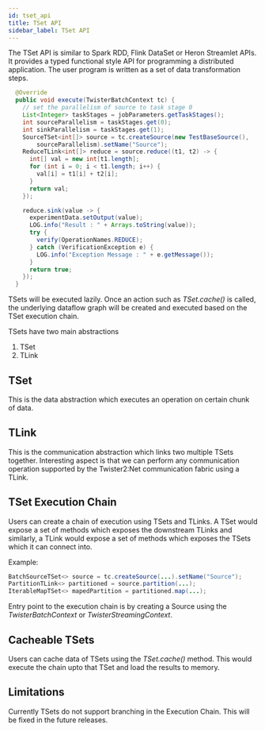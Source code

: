 ```yaml
---
id: tset_api
title: TSet API
sidebar_label: TSet API
---
```


The TSet API is similar to Spark RDD, Flink DataSet or Heron Streamlet APIs. It provides a typed 
functional style API for programming a distributed application. The user program is written as a 
set of data transformation steps. 


```java
  @Override
  public void execute(TwisterBatchContext tc) {
    // set the parallelism of source to task stage 0
    List<Integer> taskStages = jobParameters.getTaskStages();
    int sourceParallelism = taskStages.get(0);
    int sinkParallelism = taskStages.get(1);
    SourceTSet<int[]> source = tc.createSource(new TestBaseSource(),
        sourceParallelism).setName("Source");
    ReduceTLink<int[]> reduce = source.reduce((t1, t2) -> {
      int[] val = new int[t1.length];
      for (int i = 0; i < t1.length; i++) {
        val[i] = t1[i] + t2[i];
      }
      return val;
    });

    reduce.sink(value -> {
      experimentData.setOutput(value);
      LOG.info("Result : " + Arrays.toString(value));
      try {
        verify(OperationNames.REDUCE);
      } catch (VerificationException e) {
        LOG.info("Exception Message : " + e.getMessage());
      }
      return true;
    });
  }
```

TSets will be executed lazily. Once an action such as *TSet.cache()* is called, the underlying 
dataflow graph will be created and executed based on the TSet execution chain. 

TSets have two main abstractions
  1. TSet
  2. TLink 

## TSet 
This is the data abstraction which executes an operation on certain chunk of data. 

## TLink 
This is the communication abstraction which links two multiple TSets together. Interesting aspect
 is that we can perform any communication operation supported by the Twister2:Net communication 
 fabric using a TLink. 

## TSet Execution Chain 
Users can create a chain of execution using TSets and TLinks. A TSet would expose a set of 
methods which exposes the downstream TLinks and similarly, a TLink would expose a set of methods 
which exposes the TSets which it can connect into. 

Example: 

```java
BatchSourceTSet<> source = tc.createSource(...).setName("Source");
PartitionTLink<> partitioned = source.partition(...);
IterableMapTSet<> mapedPartition = partitioned.map(...);
``` 

Entry point to the execution chain is by creating a Source using the *TwisterBatchContext* or 
*TwisterStreamingContext*. 

## Cacheable TSets 
Users can cache data of TSets using the *TSet.cache()* method. This would execute the chain upto 
that TSet and load the results to memory.    

## Limitations 
Currently TSets do not support branching in the Execution Chain. This will be fixed in the future
 releases. 